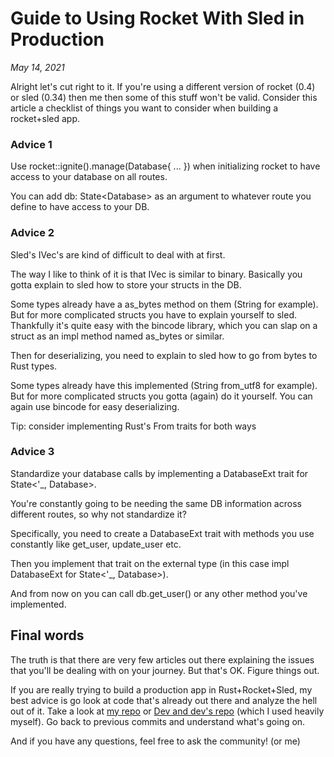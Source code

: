 # Guide to Using Rocket With Sled in Production
*May 14, 2021*

Alright let's cut right to it. If you're using a different version of rocket (0.4) or sled (0.34) then me then some of this stuff won't be valid. Consider this article a checklist of things you want to consider when building a rocket+sled app.

### Advice 1
Use rocket::ignite().manage(Database{ ... }) when initializing rocket to have access to your database on all routes.

You can add db: State\<Database\> as an argument to whatever route you define to have access to your DB.

### Advice 2
Sled's IVec's are kind of difficult to deal with at first.

The way I like to think of it is that IVec is similar to binary. Basically you gotta explain to sled how to store your structs in the DB.

Some types already have a as_bytes method on them (String for example). But for more complicated structs you have to explain yourself to sled. Thankfully it's quite easy with the bincode library, which you can slap on a struct as an impl method named as_bytes or similar.

Then for deserializing, you need to explain to sled how to go from bytes to Rust types.

Some types already have this implemented (String from_utf8 for example). But for more complicated structs you gotta (again) do it yourself. You can again use bincode for easy deserializing.

Tip: consider implementing Rust's From traits for both ways

### Advice 3
Standardize your database calls by implementing a DatabaseExt trait for State<'_, Database>.

You're constantly going to be needing the same DB information across different routes, so why not standardize it?

Specifically, you need to create a DatabaseExt trait with methods you use constantly like get_user, update_user etc.

Then you implement that trait on the external type (in this case impl DatabaseExt for State<'_, Database>).

And from now on you can call db.get_user() or any other method you've implemented.

## Final words
The truth is that there are very few articles out there explaining the issues that you'll be dealing with on your journey. But that's OK. Figure things out.

If you are really trying to build a production app in Rust+Rocket+Sled, my best advice is go look at code that's already out there and analyze the hell out of it. Take a look at [my repo](https://github.com/MoreTacos/skilltree) or [Dev and dev's repo](https://github.com/alepez/devand) (which I used heavily myself). Go back to previous commits and understand what's going on.

And if you have any questions, feel free to ask the community! (or me)
